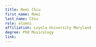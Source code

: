 ```yaml
---
title: Remi Chiu
first_name: Remi
last_name: Chiu
role: alumni
affiliation: Loyola University Maryland
degree: PhD Musicology
link:
---
```

